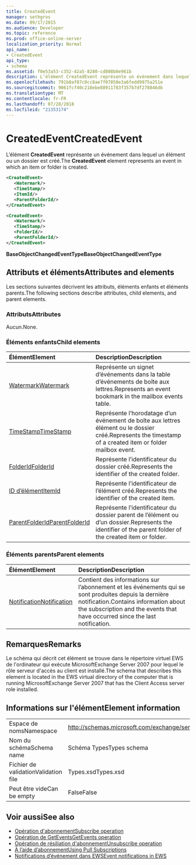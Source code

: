 ```yaml
---
title: CreatedEvent
manager: sethgros
ms.date: 09/17/2015
ms.audience: Developer
ms.topic: reference
ms.prod: office-online-server
localization_priority: Normal
api_name:
- CreatedEvent
api_type:
- schema
ms.assetid: f0e53a53-c352-42a5-8280-cd808b0e961b
description: L’élément CreatedEvent représente un événement dans lequel un élément ou un dossier est créé.
ms.openlocfilehash: 791b8af87c0cc8ae7f07850e3a6fedd9975a251e
ms.sourcegitcommit: 9061fcf40c218ebe88911783f357b7df278846db
ms.translationtype: MT
ms.contentlocale: fr-FR
ms.lasthandoff: 07/28/2018
ms.locfileid: "21353174"
---
```

# <a name="createdevent"></a><span data-ttu-id="ff712-103">CreatedEvent</span><span class="sxs-lookup"><span data-stu-id="ff712-103">CreatedEvent</span></span>

<span data-ttu-id="ff712-104">L’élément **CreatedEvent** représente un événement dans lequel un élément ou un dossier est créé.</span><span class="sxs-lookup"><span data-stu-id="ff712-104">The **CreatedEvent** element represents an event in which an item or folder is created.</span></span> 
  
```xml
<CreatedEvent>
   <Watermark/>
   <TimeStamp/>
   <ItemId/>
   <ParentFolderId/>
</CreatedEvent>
```

```xml
<CreatedEvent>
   <Watermark/>
   <TimeStamp/>
   <FolderId/>
   <ParentFolderId/>
</CreatedEvent>
```

<span data-ttu-id="ff712-105">**BaseObjectChangedEventType**</span><span class="sxs-lookup"><span data-stu-id="ff712-105">**BaseObjectChangedEventType**</span></span>

## <a name="attributes-and-elements"></a><span data-ttu-id="ff712-106">Attributs et éléments</span><span class="sxs-lookup"><span data-stu-id="ff712-106">Attributes and elements</span></span>

<span data-ttu-id="ff712-107">Les sections suivantes décrivent les attributs, éléments enfants et éléments parents.</span><span class="sxs-lookup"><span data-stu-id="ff712-107">The following sections describe attributes, child elements, and parent elements.</span></span>
  
### <a name="attributes"></a><span data-ttu-id="ff712-108">Attributs</span><span class="sxs-lookup"><span data-stu-id="ff712-108">Attributes</span></span>

<span data-ttu-id="ff712-109">Aucun.</span><span class="sxs-lookup"><span data-stu-id="ff712-109">None.</span></span>
  
### <a name="child-elements"></a><span data-ttu-id="ff712-110">Éléments enfants</span><span class="sxs-lookup"><span data-stu-id="ff712-110">Child elements</span></span>

|<span data-ttu-id="ff712-111">**Élément**</span><span class="sxs-lookup"><span data-stu-id="ff712-111">**Element**</span></span>|<span data-ttu-id="ff712-112">**Description**</span><span class="sxs-lookup"><span data-stu-id="ff712-112">**Description**</span></span>|
|:-----|:-----|
|[<span data-ttu-id="ff712-113">Watermark</span><span class="sxs-lookup"><span data-stu-id="ff712-113">Watermark</span></span>](watermark.md) <br/> |<span data-ttu-id="ff712-114">Représente un signet d’événements dans la table d’événements de boîte aux lettres.</span><span class="sxs-lookup"><span data-stu-id="ff712-114">Represents an event bookmark in the mailbox events table.</span></span>  <br/> |
|[<span data-ttu-id="ff712-115">TimeStamp</span><span class="sxs-lookup"><span data-stu-id="ff712-115">TimeStamp</span></span>](timestamp.md) <br/> |<span data-ttu-id="ff712-116">Représente l’horodatage d’un événement de boîte aux lettres élément ou le dossier créé.</span><span class="sxs-lookup"><span data-stu-id="ff712-116">Represents the timestamp of a created item or folder mailbox event.</span></span>  <br/> |
|[<span data-ttu-id="ff712-117">FolderId</span><span class="sxs-lookup"><span data-stu-id="ff712-117">FolderId</span></span>](folderid.md) <br/> |<span data-ttu-id="ff712-118">Représente l’identificateur du dossier créé.</span><span class="sxs-lookup"><span data-stu-id="ff712-118">Represents the identifier of the created folder.</span></span>  <br/> |
|[<span data-ttu-id="ff712-119">ID d’élément</span><span class="sxs-lookup"><span data-stu-id="ff712-119">ItemId</span></span>](itemid.md) <br/> |<span data-ttu-id="ff712-120">Représente l’identificateur de l’élément créé.</span><span class="sxs-lookup"><span data-stu-id="ff712-120">Represents the identifier of the created item.</span></span>  <br/> |
|[<span data-ttu-id="ff712-121">ParentFolderId</span><span class="sxs-lookup"><span data-stu-id="ff712-121">ParentFolderId</span></span>](parentfolderid.md) <br/> |<span data-ttu-id="ff712-122">Représente l’identificateur du dossier parent de l’élément ou d’un dossier.</span><span class="sxs-lookup"><span data-stu-id="ff712-122">Represents the identifier of the parent folder of the created item or folder.</span></span>  <br/> |
   
### <a name="parent-elements"></a><span data-ttu-id="ff712-123">Éléments parents</span><span class="sxs-lookup"><span data-stu-id="ff712-123">Parent elements</span></span>

|<span data-ttu-id="ff712-124">**Élément**</span><span class="sxs-lookup"><span data-stu-id="ff712-124">**Element**</span></span>|<span data-ttu-id="ff712-125">**Description**</span><span class="sxs-lookup"><span data-stu-id="ff712-125">**Description**</span></span>|
|:-----|:-----|
|[<span data-ttu-id="ff712-126">Notification</span><span class="sxs-lookup"><span data-stu-id="ff712-126">Notification</span></span>](notification-ex15websvcsotherref.md) <br/> |<span data-ttu-id="ff712-127">Contient des informations sur l’abonnement et les événements qui se sont produites depuis la dernière notification.</span><span class="sxs-lookup"><span data-stu-id="ff712-127">Contains information about the subscription and the events that have occurred since the last notification.</span></span>  <br/> |
   
## <a name="remarks"></a><span data-ttu-id="ff712-128">Remarques</span><span class="sxs-lookup"><span data-stu-id="ff712-128">Remarks</span></span>

<span data-ttu-id="ff712-129">Le schéma qui décrit cet élément se trouve dans le répertoire virtuel EWS de l'ordinateur qui exécute MicrosoftExchange Server 2007 pour lequel le rôle serveur d'accès au client est installé.</span><span class="sxs-lookup"><span data-stu-id="ff712-129">The schema that describes this element is located in the EWS virtual directory of the computer that is running MicrosoftExchange Server 2007 that has the Client Access server role installed.</span></span>
  
## <a name="element-information"></a><span data-ttu-id="ff712-130">Informations sur l'élément</span><span class="sxs-lookup"><span data-stu-id="ff712-130">Element information</span></span>

|||
|:-----|:-----|
|<span data-ttu-id="ff712-131">Espace de noms</span><span class="sxs-lookup"><span data-stu-id="ff712-131">Namespace</span></span>  <br/> |http://schemas.microsoft.com/exchange/services/2006/types  <br/> |
|<span data-ttu-id="ff712-132">Nom du schéma</span><span class="sxs-lookup"><span data-stu-id="ff712-132">Schema name</span></span>  <br/> |<span data-ttu-id="ff712-133">Schéma Types</span><span class="sxs-lookup"><span data-stu-id="ff712-133">Types schema</span></span>  <br/> |
|<span data-ttu-id="ff712-134">Fichier de validation</span><span class="sxs-lookup"><span data-stu-id="ff712-134">Validation file</span></span>  <br/> |<span data-ttu-id="ff712-135">Types.xsd</span><span class="sxs-lookup"><span data-stu-id="ff712-135">Types.xsd</span></span>  <br/> |
|<span data-ttu-id="ff712-136">Peut être vide</span><span class="sxs-lookup"><span data-stu-id="ff712-136">Can be empty</span></span>  <br/> |<span data-ttu-id="ff712-137">False</span><span class="sxs-lookup"><span data-stu-id="ff712-137">False</span></span>  <br/> |
   
## <a name="see-also"></a><span data-ttu-id="ff712-138">Voir aussi</span><span class="sxs-lookup"><span data-stu-id="ff712-138">See also</span></span>

- [<span data-ttu-id="ff712-139">Opération d'abonnement</span><span class="sxs-lookup"><span data-stu-id="ff712-139">Subscribe operation</span></span>](subscribe-operation.md)  
- [<span data-ttu-id="ff712-140">Opération de GetEvents</span><span class="sxs-lookup"><span data-stu-id="ff712-140">GetEvents operation</span></span>](getevents-operation.md)  
- [<span data-ttu-id="ff712-141">Opération de résiliation d'abonnement</span><span class="sxs-lookup"><span data-stu-id="ff712-141">Unsubscribe operation</span></span>](unsubscribe-operation.md)
- [<span data-ttu-id="ff712-142">À l’aide d’abonnement</span><span class="sxs-lookup"><span data-stu-id="ff712-142">Using Pull Subscriptions</span></span>](http://msdn.microsoft.com/library/f956bc0e-2b25-4613-966b-54c65456897c%28Office.15%29.aspx) 
- [<span data-ttu-id="ff712-143">Notifications d’événement dans EWS</span><span class="sxs-lookup"><span data-stu-id="ff712-143">Event notifications in EWS</span></span>](http://msdn.microsoft.com/library/4fd4b351-d35c-4ccc-9ed9-878932ab9d50%28Office.15%29.aspx)

